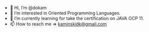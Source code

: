 - 👋 Hi, I’m @dokam
- 👀 I’m interested in Oriented Programming Languages.
- 🌱 I’m currently learning for take the certification on JAVA OCP 11.
- 📫 How to reach me => kaminskidk@gmail.com

<!---
dokam/dokam is a ✨ special ✨ repository because its `README.md` (this file) appears on your GitHub profile.
You can click the Preview link to take a look at your changes.
--->
